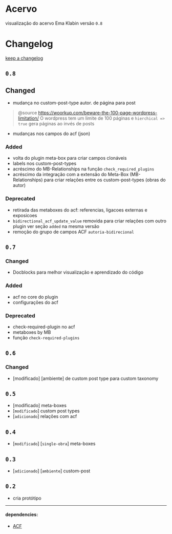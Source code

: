# Acervo
visualização do acervo Ema Klabin
versão `0.8`

# Changelog
[keep a changelog](https://keepachangelog.com/en/1.0.0/)

## `0.8`
## Changed
- mudança no custom-post-type autor. de página para post         
> @source https://woorkup.com/beware-the-100-page-wordpress-limitation/ 
> O wordpress tem um limite de 100 páginas e 
> `hierchical => true` gera páginas ao invés de posts

- mudanças nos campos do acf (json)

### Added
- volta do plugin meta-box para criar campos clonáveis
- labels nos custom-post-types
- acréscimo do MB-Relationships na função `check_required_plugins`
- acréscimo da integração com a extensão do Meta-Box (MB-Relationships) para criar relações entre os custom-post-types (obras do autor)

### Deprecated
- retirada das metaboxes do acf: referencias, ligacoes externas e exposicoes
- `bidirectional_acf_update_value` removida para criar relações com outro plugin ver seção `added` na mesma versão
- remoção do grupo de campos ACF `autoria-bidirecional` 


## `0.7`
### Changed
- Docblocks para melhor visualização e aprendizado do código

### Added
- acf no core do plugin
- configurações do acf

### Deprecated
- check-required-plugin no acf
- metaboxes by MB
- função `check-required-plugins`


## `0.6` 
### Changed
- [modificado] [ambiente] de custom post type para custom taxonomy


## `0.5`
- [modificado] meta-boxes
- [`modificado`] custom post types 
- [`adicionado`] relações com acf


## `0.4`
- [`modificado`] [`single-obra`] meta-boxes


## `0.3`
- [`adicionado`] [`ambiente`] custom-post 


## `0.2` 
- cria protótipo


***
#### dependencies:
- [ACF](https://www.advancedcustomfields.com/)

